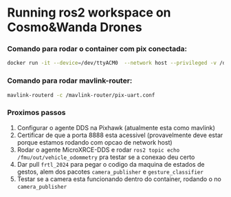 # Running ros2 workspace on Cosmo&Wanda Drones

### Comando para rodar o container com pix conectada:

```bash
docker run -it --device=/dev/ttyACM0  --network host --privileged -v /dev:/dev setup_ok
```

### Comando para rodar mavlink-router:

```bash
mavlink-routerd -c /mavlink-router/pix-uart.conf
```

### Proximos passos

1. Configurar o agente DDS na Pixhawk (atualmente esta como mavlink)
2. Certificar de que a porta 8888 esta acessivel (provavelmente deve estar porque estamos rodando com opcao de network host)
3. Rodar o agente MicroXRCE-DDS e rodar `ros2 topic echo /fmu/out/vehicle_odommetry` pra testar se a conexao deu certo
4. Dar pull `frtl_2024` para pegar o codigo da maquina de estados de gestos, alem dos pacotes `camera_publisher` e `gesture_classifier`
5. Testar se a camera esta funcionando dentro do container, rodando o no `camera_publisher`
   
